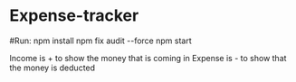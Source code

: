 # Expense-tracker

#Run: npm install
      npm fix audit --force
      npm start

Income is + to show the money that is coming in 
Expense is - to show that the money is deducted 
